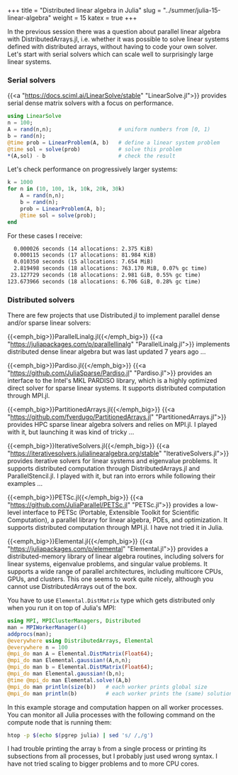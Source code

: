 +++
title = "Distributed linear algebra in Julia"
slug = "../summer/julia-15-linear-algebra"
weight = 15
katex = true
+++

In the previous session there was a question about parallel linear algebra with DistributedArrays.jl,
i.e. whether it was possible to solve linear systems defined with distributed arrays, without having to code
your own solver. Let's start with serial solvers which can scale well to surprisingly large linear systems.







### Serial solvers

<!-- https://juliahub.com/ui/Packages/LinearSolve/WR6RC/1.42.0 -->

{{<a "https://docs.sciml.ai/LinearSolve/stable" "LinearSolve.jl">}} provides serial dense matrix solvers with
a focus on performance.

```jl
using LinearSolve
n = 100;
A = rand(n,n);                     # uniform numbers from [0, 1)
b = rand(n);
@time prob = LinearProblem(A, b)   # define a linear system problem
@time sol = solve(prob)            # solve this problem
*(A,sol) - b                       # check the result
```

Let's check performance on progressively larger systems:

```jl
k = 1000
for n in (10, 100, 1k, 10k, 20k, 30k)
    A = rand(n,n);
    b = rand(n);
    prob = LinearProblem(A, b);
    @time sol = solve(prob);
end
```

For these cases I receive:

```txt
  0.000026 seconds (14 allocations: 2.375 KiB)
  0.000115 seconds (17 allocations: 81.984 KiB)
  0.010350 seconds (15 allocations: 7.654 MiB)
  2.819498 seconds (18 allocations: 763.170 MiB, 0.07% gc time)
 23.127729 seconds (18 allocations: 2.981 GiB, 0.55% gc time)
123.673966 seconds (18 allocations: 6.706 GiB, 0.28% gc time)
```







### Distributed solvers

There are few projects that use Distributed.jl to implement parallel dense and/or sparse linear solvers:

{{<emph_big>}}ParallelLinalg.jl{{</emph_big>}}
{{<a "https://juliapackages.com/p/parallellinalg" "ParallelLinalg.jl">}} implements distributed dense linear
algebra but was last updated 7 years ago ...

{{<emph_big>}}Pardiso.jl{{</emph_big>}}
{{<a "https://github.com/JuliaSparse/Pardiso.jl" "Pardiso.jl">}} provides an interface to the Intel's MKL
PARDISO library, which is a highly optimized direct solver for sparse linear systems. It supports
distributed computation through MPI.jl.

<!-- https://juliapackages.com/c/numerical-linear-algebra provides a list of various linear algebra packages in Julia -->

{{<emph_big>}}PartitionedArrays.jl{{</emph_big>}}
{{<a "https://github.com/fverdugo/PartitionedArrays.jl" "PartitionedArrays.jl">}} provides HPC sparse linear
algebra solvers and relies on MPI.jl. I played with it, but launching it was kind of tricky ...

<!-- HPC sparse linear algebra in Julia with PartitionedArrays.jl https://www.youtube.com/watch?v=jqwqFi9Um2M -->
<!-- PVector, PSparseMatrix - partitioned among processes -->
<!-- PDEs  ->  Ax = b -->
<!-- good parallel scaling shown to 1e4 cores -->
<!-- relies on MPI, so need to launch with Julia's own mpiexec ... kind of tricky -->
<!-- many examples https://www.francescverdugo.com/PartitionedArrays.jl/stable/examples/#Examples -->
<!-- ```jl -->
<!-- # hello_mpi.jl -->
<!-- using PartitionedArrays -->
<!-- np = 4 -->
<!-- ranks = distribute_with_mpi(LinearIndices((np,))) -->
<!-- map(ranks) do rank -->
<!--    println("I am proc $rank of $np.") -->
<!-- end -->
<!-- ``` -->

{{<emph_big>}}IterativeSolvers.jl{{</emph_big>}}
{{<a "https://iterativesolvers.julialinearalgebra.org/stable" "IterativeSolvers.jl">}} provides iterative
solvers for linear systems and eigenvalue problems. It supports distributed computation through
DistributedArrays.jl and ParallelStencil.jl. I played with it, but ran into errors while following their
examples ...

<!-- ```jl -->
<!-- using LinearAlgebra, IterativeSolvers, DistributedArrays -->
<!-- n = 100 -->
<!-- c = drand(n,n); -->
<!-- # A = Diagonal(drand(n) .^ 2 .+ √eps()) -->
<!-- b = drand(n); -->
<!-- cg(c, b) -->


<!-- using IterativeSolvers -->
<!-- n = 100 -->
<!-- A = rand(n,n); -->
<!-- b = rand(n); -->
<!-- sol = cg(A, b) -->
<!-- *(A,sol) - b   # check the result -->

<!-- LinearAlgebra.axpby!(alpha::Float64, x::DArray{Float64, 1, Vector{Float64}}, beta::Float64, y::DArray{Float64, 1, Vector{Float64}}) = axpby!(alpha, x.localpart, beta, y.localpart) -->

<!-- ERROR: MethodError: -->
<!-- copyto!(::DArray{Float64, 1, Vector{Float64}}, ::Base.Broadcast.Broadcasted{Base.Broadcast.DefaultArrayStyle{0}, Tuple{Base.OneTo{Int64}}, typeof(identity), Tuple{Float64}}) -->

<!-- copyto!(dest::AbstractArray, bc::Base.Broadcast.Broadcasted{<:Base.Broadcast.AbstractArrayStyle{0}}) in Base.Broadcast at broadcast.jl:916 -->

<!-- copyto!(dest::DArray, bc::Base.Broadcast.Broadcasted) in DistributedArrays at /project/def-sponsor00/shared/julia/packages/DistributedArrays/fEM6l/src/broadcast.jl:66 -->

{{<emph_big>}}PETSc.jl{{</emph_big>}}
{{<a "https://github.com/JuliaParallel/PETSc.jl" "PETSc.jl">}} provides a low-level interface to PETSc
(Portable, Extensible Toolkit for Scientific Computation), a parallel library for linear algebra, PDEs, and
optimization. It supports distributed computation through MPI.jl. I have not tried it in Julia.

{{<emph_big>}}Elemental.jl{{</emph_big>}}
{{<a "https://juliapackages.com/p/elemental" "Elemental.jl">}} provides a distributed-memory library of linear
algebra routines, including solvers for linear systems, eigenvalue problems, and singular value problems. It
supports a wide range of parallel architectures, including multicore CPUs, GPUs, and clusters. This one seems
to work quite nicely, although you cannot use DistributedArrays out of the box.

<!-- ```jl -->
<!-- using Distributed -->
<!-- addprocs(4) -->
<!-- using DistributedArrays, Elemental -->
<!-- A = drandn(1000, 800); -->
<!-- Elemental.svdvals(A)[1:5]   # compute the singular values of A in descending order -->

<!-- Elemental.solve! -->

<!-- # solve!(A::Elemental.DistMatrix{Float32}, B::Elemental.DistMatrix{Float32}) -->
<!-- # solve!(A::Elemental.DistSparseMatrix{Float32}, B::Elemental.DistSparseMatrix{Float32}) -->
<!-- # Elemental.DistSparseMatrix{T} <: Elemental.ElementalMatrix{T} <: AbstractArray{T, 2} <: Any -->

<!-- using Distributed -->
<!-- addprocs(4) -->
<!-- using DistributedArrays, Elemental -->

<!-- n = 20_000 -->
<!-- A = Elemental.DistMatrix(Float64); -->
<!-- Elemental.gaussian!(A,n,n); -->
<!-- b = Elemental.DistMatrix(Float64); -->
<!-- Elemental.gaussian!(b,n); -->
<!-- x = copy(b); -->
<!-- @time Elemental.solve!(A,x)   # 25.1s 28.5s -->
<!-- *(A,x)-b   # check the solution -->

<!-- It seems in these previous examples A and the workspace was still stored on the control process, and the
work was --> <!-- done by multiple threads on the control process. -->

You have to use `Elemental.DistMatrix` type which gets distributed only when you run it on top of Julia's MPI:

```jl
using MPI, MPIClusterManagers, Distributed
man = MPIWorkerManager(4)
addprocs(man);
@everywhere using DistributedArrays, Elemental
@everywhere n = 100
@mpi_do man A = Elemental.DistMatrix(Float64);
@mpi_do man Elemental.gaussian!(A,n,n);
@mpi_do man b = Elemental.DistMatrix(Float64);
@mpi_do man Elemental.gaussian!(b,n);
@time @mpi_do man Elemental.solve!(A,b)
@mpi_do man println(size(b))   # each worker prints global size
@mpi_do man println(b)         # each worker prints the (same) solution
```

In this example storage and computation happen on all worker processes. You can monitor all Julia processes
with the following command on the compute node that is running them:

```sh
htop -p $(echo $(pgrep julia) | sed 's/ /,/g')
```

I had trouble printing the array `b` from a single process or printing its subsections from all processes, but
I probably just used wrong syntax. I have not tried scaling to bigger problems and to more CPU cores.

<!-- DimensionMismatch: output array is the wrong size; expected (Base.OneTo(10),), got (10, 1) -->














<!-- <\!-- Dagger.jl talk at JuliaCon2021 https://www.youtube.com/watch?v=t3S8W6A4Ago -\-> -->


<!-- {{<a "link" "text">}} -->
